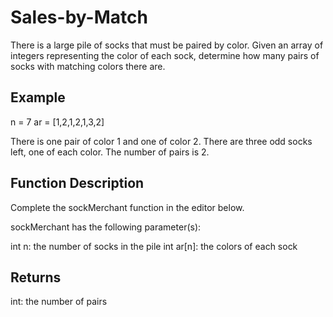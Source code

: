 # Sales-by-Match

There is a large pile of socks that must be paired by color. Given an array of integers representing the color of each sock, determine how many pairs of socks with matching colors there are.

## Example
n = 7
ar = [1,2,1,2,1,3,2]

There is one pair of color 1 and one of color 2. There are three odd socks left, one of each color. The number of pairs is 2.

## Function Description

Complete the sockMerchant function in the editor below.

sockMerchant has the following parameter(s):

int n: the number of socks in the pile
int ar[n]: the colors of each sock

## Returns
int: the number of pairs